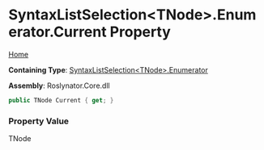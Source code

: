 # SyntaxListSelection\<TNode\>\.Enumerator\.Current Property

[Home](../../../../README.md)

**Containing Type**: [SyntaxListSelection\<TNode\>.Enumerator](../README.md)

**Assembly**: Roslynator\.Core\.dll

```csharp
public TNode Current { get; }
```

### Property Value

TNode

